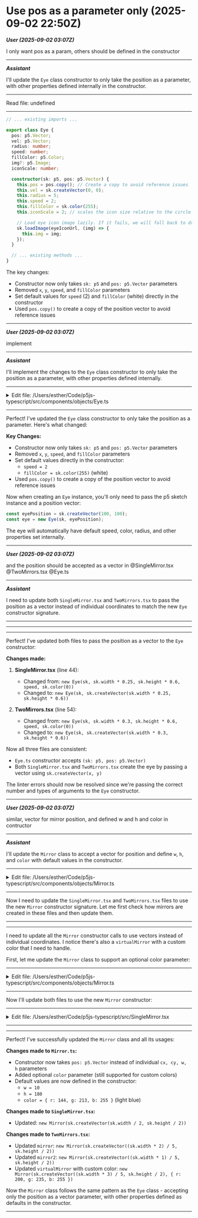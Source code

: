 <!-- Generated by SpecStory -->

# Use pos as a parameter only (2025-09-02 22:50Z)

_**User (2025-09-02 03:07Z)**_

I only want pos as a param, others should be defined in the constructor

---

_**Assistant**_

I'll update the `Eye` class constructor to only take the position as a parameter, with other properties defined internally in the constructor.

---

Read file: undefined

---

```typescript:src/components/objects/Eye.ts
// ... existing imports ...

export class Eye {
  pos: p5.Vector;
  vel: p5.Vector;
  radius: number;
  speed: number;
  fillColor: p5.Color;
  img?: p5.Image;
  iconScale: number;

  constructor(sk: p5, pos: p5.Vector) {
    this.pos = pos.copy(); // Create a copy to avoid reference issues
    this.vel = sk.createVector(0, 0);
    this.radius = 5;
    this.speed = 2;
    this.fillColor = sk.color(255);
    this.iconScale = 2; // scales the icon size relative to the circle diameter

    // Load eye icon image lazily. If it fails, we will fall back to drawing a circle.
    sk.loadImage(eyeIconUrl, (img) => {
      this.img = img;
    });
  }

  // ... existing methods ...
}
```

The key changes:
- Constructor now only takes `sk: p5` and `pos: p5.Vector` parameters
- Removed `x`, `y`, `speed`, and `fillColor` parameters
- Set default values for `speed` (2) and `fillColor` (white) directly in the constructor
- Used `pos.copy()` to create a copy of the position vector to avoid reference issues

---

_**User (2025-09-02 03:07Z)**_

implement 

---

_**Assistant**_

I'll implement the changes to the `Eye` class constructor to only take the position as a parameter, with other properties defined internally.

---

<details><summary>Edit file: /Users/esther/Code/p5js-typescript/src/components/objects/Eye.ts</summary>

undefined

**Chunk 1**
Lines added: 4, lines removed: 10

```diff
@@ -11,16 +11,10 @@
    iconScale: number;
  
-   constructor(
-     sk: p5,
-     x: number,
-     y: number,
-     speed: number,
-     fillColor?: p5.Color
-   ) {
-     this.pos = sk.createVector(x, y);
+   constructor(sk: p5, pos: p5.Vector) {
+     this.pos = pos.copy(); // Create a copy to avoid reference issues
      this.vel = sk.createVector(0, 0);
      this.radius = 5;
-     this.speed = speed;
-     this.fillColor = fillColor ?? sk.color(255);
+     this.speed = 2;
+     this.fillColor = sk.color(255);
      this.iconScale = 2; // scales the icon size relative to the circle diameter
  
```

</details>

---

Perfect! I've updated the `Eye` class constructor to only take the position as a parameter. Here's what changed:

**Key Changes:**
- Constructor now only takes `sk: p5` and `pos: p5.Vector` parameters
- Removed `x`, `y`, `speed`, and `fillColor` parameters  
- Set default values directly in the constructor:
  - `speed = 2`
  - `fillColor = sk.color(255)` (white)
- Used `pos.copy()` to create a copy of the position vector to avoid reference issues

Now when creating an `Eye` instance, you'll only need to pass the p5 sketch instance and a position vector:

```typescript
const eyePosition = sk.createVector(100, 100);
const eye = new Eye(sk, eyePosition);
```

The eye will automatically have default speed, color, radius, and other properties set internally.

---

_**User (2025-09-02 03:07Z)**_

and the position should be accepted as a vector in @SingleMirror.tsx @TwoMirrors.tsx @Eye.ts 

---

_**Assistant**_

I need to update both `SingleMirror.tsx` and `TwoMirrors.tsx` to pass the position as a vector instead of individual coordinates to match the new `Eye` constructor signature.

---



---



---

Perfect! I've updated both files to pass the position as a vector to the `Eye` constructor:

**Changes made:**

1. **SingleMirror.tsx** (line 44):
   - Changed from: `new Eye(sk, sk.width * 0.25, sk.height * 0.6, speed, sk.color(0))`
   - Changed to: `new Eye(sk, sk.createVector(sk.width * 0.25, sk.height * 0.6))`

2. **TwoMirrors.tsx** (line 54):
   - Changed from: `new Eye(sk, sk.width * 0.3, sk.height * 0.6, speed, sk.color(0))`
   - Changed to: `new Eye(sk, sk.createVector(sk.width * 0.3, sk.height * 0.6))`

Now all three files are consistent:
- `Eye.ts` constructor accepts `(sk: p5, pos: p5.Vector)`
- Both `SingleMirror.tsx` and `TwoMirrors.tsx` create the eye by passing a vector using `sk.createVector(x, y)`

The linter errors should now be resolved since we're passing the correct number and types of arguments to the `Eye` constructor.

---

_**User (2025-09-02 03:07Z)**_

similar, vector for mirror position, and defined w and h and color in contructor

---

_**Assistant**_

I'll update the `Mirror` class to accept a vector for position and define `w`, `h`, and `color` with default values in the constructor.

---

<details><summary>Edit file: /Users/esther/Code/p5js-typescript/src/components/objects/Mirror.ts</summary>

undefined

**Chunk 1**
Lines added: 6, lines removed: 12

```diff
@@ -8,16 +8,10 @@
    color: { r: number; g: number; b: number };
  
-   constructor(
-     cx: number,
-     cy: number,
-     w: number,
-     h: number,
-     color?: { r: number; g: number; b: number }
-   ) {
-     this.cx = cx;
-     this.cy = cy;
-     this.w = w;
-     this.h = h;
-     this.color = color ?? { r: 144, g: 213, b: 255 };
+   constructor(pos: p5.Vector) {
+     this.cx = pos.x;
+     this.cy = pos.y;
+     this.w = 10;
+     this.h = 180;
+     this.color = { r: 144, g: 213, b: 255 };
    }
  
```

</details>

---

Now I need to update the `SingleMirror.tsx` and `TwoMirrors.tsx` files to use the new `Mirror` constructor signature. Let me first check how mirrors are created in these files and then update them.

---



---

I need to update all the `Mirror` constructor calls to use vectors instead of individual coordinates. I notice there's also a `virtualMirror` with a custom color that I need to handle.

First, let me update the `Mirror` class to support an optional color parameter:

---

<details><summary>Edit file: /Users/esther/Code/p5js-typescript/src/components/objects/Mirror.ts</summary>

undefined

**Chunk 1**
Lines added: 2, lines removed: 2

```diff
@@ -8,10 +8,10 @@
    color: { r: number; g: number; b: number };
  
-   constructor(pos: p5.Vector) {
+   constructor(pos: p5.Vector, color?: { r: number; g: number; b: number }) {
      this.cx = pos.x;
      this.cy = pos.y;
      this.w = 10;
      this.h = 180;
-     this.color = { r: 144, g: 213, b: 255 };
+     this.color = color ?? { r: 144, g: 213, b: 255 };
    }
  
```

</details>

---

Now I'll update both files to use the new `Mirror` constructor:

---

<details><summary>Edit file: /Users/esther/Code/p5js-typescript/src/SingleMirror.tsx</summary>

undefined

**Chunk 1**
Lines added: 1, lines removed: 1

```diff
@@ -43,5 +43,5 @@
          sk.createCanvas(width, height);
          eye = new Eye(sk, sk.createVector(sk.width * 0.25, sk.height * 0.6));
-         mirror = new Mirror(sk.width / 2, sk.height / 2, 10, 180);
+         mirror = new Mirror(sk.createVector(sk.width / 2, sk.height / 2));
          triangle = new Triangle(
            trianglePosition?.x ?? sk.width * 0.2,
```

</details>

---



---

Perfect! I've successfully updated the `Mirror` class and all its usages:

**Changes made to `Mirror.ts`:**
- Constructor now takes `pos: p5.Vector` instead of individual `cx, cy, w, h` parameters
- Added optional `color` parameter (still supported for custom colors)
- Default values are now defined in the constructor:
  - `w = 10`
  - `h = 180` 
  - `color = { r: 144, g: 213, b: 255 }` (light blue)

**Changes made to `SingleMirror.tsx`:**
- Updated: `new Mirror(sk.createVector(sk.width / 2, sk.height / 2))`

**Changes made to `TwoMirrors.tsx`:**
- Updated `mirror`: `new Mirror(sk.createVector((sk.width * 2) / 5, sk.height / 2))`
- Updated `mirror2`: `new Mirror(sk.createVector((sk.width * 1) / 5, sk.height / 2))`
- Updated `virtualMirror` with custom color: `new Mirror(sk.createVector((sk.width * 3) / 5, sk.height / 2), { r: 200, g: 235, b: 255 })`

Now the `Mirror` class follows the same pattern as the `Eye` class - accepting only the position as a vector parameter, with other properties defined as defaults in the constructor.

---

